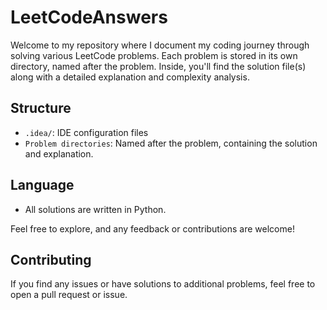 # LeetCodeAnswers

Welcome to my repository where I document my coding journey through solving various LeetCode problems. Each problem is stored in its own directory, named after the problem. Inside, you'll find the solution file(s) along with a detailed explanation and complexity analysis.

## Structure

- `.idea/`: IDE configuration files
- `Problem directories`: Named after the problem, containing the solution and explanation.

## Language

- All solutions are written in Python.

Feel free to explore, and any feedback or contributions are welcome!

## Contributing

If you find any issues or have solutions to additional problems, feel free to open a pull request or issue.
